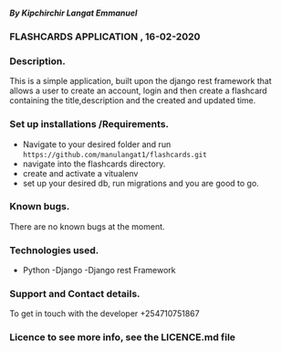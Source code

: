 ##### By Kipchirchir Langat Emmanuel
### FLASHCARDS APPLICATION , 16-02-2020
###  Description.
  This is a simple application, built upon the django rest framework that allows a user to create an account, login and then create a flashcard containing the title,description and the created and updated time.
### Set up installations /Requirements.
* Navigate to your desired folder and run `https://github.com/manulangat1/flashcards.git`
* navigate into the flashcards directory.
* create and activate a vitualenv
* set up your desired db, run migrations and you are good to go.
### Known bugs.
There are no known bugs at the moment.
### Technologies used.
- Python
-Django 
-Django rest Framework

### Support and Contact details.
 To get in touch with the developer
 +254710751867
### Licence to see more info, see the LICENCE.md file